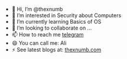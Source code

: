 - 👋 Hi, I’m @thexnumb
- 👀 I’m interested in Security about Computers
- 🌱 I’m currently learning Basics of OS
- 💞️ I’m looking to collaborate on ...
- 📫 How to reach me [telegram](https://t.me/thexnumb)
- 😄 You can call me: Ali
- ⚡ See latest blogs at: [thexnumb.com](https://thexnumb.com)

<!---
thexnumb/thexnumb is a ✨ special ✨ repository because its `README.md` (this file) appears on your GitHub profile.
You can click the Preview link to take a look at your changes.
--->
